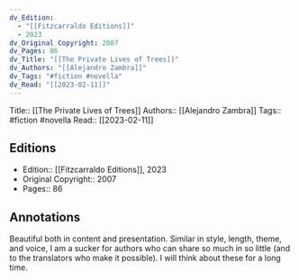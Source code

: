 ```yaml
---
dv_Edition:
  - "[[Fitzcarraldo Editions]]"
  - 2023
dv_Original Copyright: 2007
dv_Pages: 86
dv_Title: "[[The Private Lives of Trees]]"
dv_Authors: "[[Alejandro Zambra]]"
dv_Tags: "#fiction #novella"
dv_Read: "[[2023-02-11]]"
---
```

Title:: [[The Private Lives of Trees]]
Authors:: [[Alejandro Zambra]]
Tags:: #fiction #novella 
Read:: [[2023-02-11]]

## Editions
- Edition:: [[Fitzcarraldo Editions]], 2023
- Original Copyright:: 2007
- Pages:: 86

## Annotations

Beautiful both in content and presentation. Similar in style, length, theme, and voice, I am a sucker for authors who can share so much in so little (and to the translators who make it possible). I will think about these for a long time.